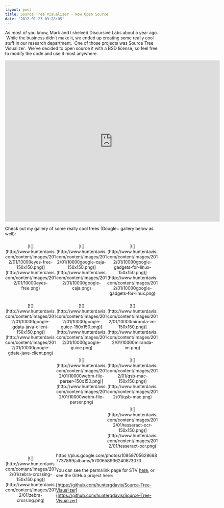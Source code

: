 ```yaml
---
layout: post
title: Source Tree Visualizer - Now Open Source
date: '2012-01-23 03:28:05'
---
```



As most of you know, Mark and I shelved Discursive Labs about a year ago.  While the business didn’t make it, we ended up creating some really cool stuff in our research department.  One of those projects was Source Tree Visualizer.  We’ve decided to open source it with a BSD license, so feel free to modify the code and use it most anywhere.

<iframe allowfullscreen="" frameborder="0" height="525" src="http://www.youtube.com/embed/4h-SAu4x3bU?feature=oembed" width="700"></iframe>

Check out my gallery of some really cool trees (Google+ gallery below as well):

<style type="text/css">
			#gallery-1 {
				margin: auto;
			}
			#gallery-1 .gallery-item {
				float: left;
				margin-top: 10px;
				text-align: center;
				width: 33%;
			}
			#gallery-1 img {
				border: 2px solid #cfcfcf;
			}
			#gallery-1 .gallery-caption {
				margin-left: 0;
			}
			/* see gallery_shortcode() in wp-includes/media.php */
		</style><div class="gallery galleryid-2502 gallery-columns-3 gallery-size-thumbnail" id="gallery-1"><dl class="gallery-item"><dt class="gallery-icon landscape">[![](http://www.hunterdavis.com/content/images/2012/01/10000eyes-free-150x150.png)](http://www.hunterdavis.com/content/images/2012/01/10000eyes-free.png)</dt></dl><dl class="gallery-item"><dt class="gallery-icon landscape">[![](http://www.hunterdavis.com/content/images/2012/01/10000google-caja-150x150.png)](http://www.hunterdavis.com/content/images/2012/01/10000google-caja.png)</dt></dl><dl class="gallery-item"><dt class="gallery-icon landscape">[![](http://www.hunterdavis.com/content/images/2012/01/10000google-gadgets-for-linux-150x150.png)](http://www.hunterdavis.com/content/images/2012/01/10000google-gadgets-for-linux.png)</dt></dl>  
<dl class="gallery-item"><dt class="gallery-icon landscape">[![](http://www.hunterdavis.com/content/images/2012/01/10000google-gdata-java-client-150x150.png)](http://www.hunterdavis.com/content/images/2012/01/10000google-gdata-java-client.png)</dt></dl><dl class="gallery-item"><dt class="gallery-icon landscape">[![](http://www.hunterdavis.com/content/images/2012/01/10000google-guice-150x150.png)](http://www.hunterdavis.com/content/images/2012/01/10000google-guice.png)</dt></dl><dl class="gallery-item"><dt class="gallery-icon landscape">[![](http://www.hunterdavis.com/content/images/2012/01/10000miranda-im-150x150.png)](http://www.hunterdavis.com/content/images/2012/01/10000miranda-im.png)</dt></dl>  
<dl class="gallery-item"><dt class="gallery-icon landscape">[![](http://www.hunterdavis.com/content/images/2012/01/10000webm-file-parser-150x150.png)](http://www.hunterdavis.com/content/images/2012/01/10000webm-file-parser.png)</dt></dl><dl class="gallery-item"><dt class="gallery-icon landscape">[![](http://www.hunterdavis.com/content/images/2012/01/qsb-mac-150x150.png)](http://www.hunterdavis.com/content/images/2012/01/qsb-mac.png)</dt></dl><dl class="gallery-item"><dt class="gallery-icon landscape">[![](http://www.hunterdavis.com/content/images/2012/01/tesseract-ocr-150x150.png)](http://www.hunterdavis.com/content/images/2012/01/tesseract-ocr.png)</dt></dl>  
<dl class="gallery-item"><dt class="gallery-icon landscape">[![](http://www.hunterdavis.com/content/images/2012/01/zebra-crossing-150x150.png)](http://www.hunterdavis.com/content/images/2012/01/zebra-crossing.png)</dt></dl>  
</div>https://plus.google.com/photos/109597056286687737899/albums/5700658936240673073

You can see the permalink page for STV [here](http://www.hunterdavis.com/source-tree-visualizer/), or see the GitHub project here:

[https://github.com/huntergdavis/Source-Tree-Visualizer](https://github.com/huntergdavis/Source-Tree-Visualizer)


